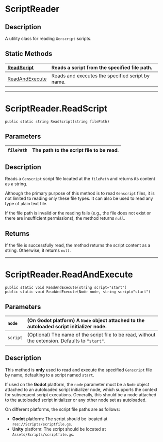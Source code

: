 # ScriptReader

## Description

A utility class for reading `Genscript` scripts.

## Static Methods

|[ReadScript](#scriptreaderreadscript)|Reads a script from the specified file path.|
|:---|:---|
|[ReadAndExecute](#scriptreaderreadandexecute)|Reads and executes the specified script by name.|

---

# ScriptReader.ReadScript

`public static string ReadScript(string filePath)`

## Parameters

|`filePath`|The path to the script file to be read.|
|:---|:---|

## Description

Reads a `Genscript` script file located at the `filePath` and returns its content as a string.

Although the primary purpose of this method is to read `Genscript` files, it is not limited to reading only these file types. It can also be used to read any type of plain text file.

If the file path is invalid or the reading fails (e.g., the file does not exist or there are insufficient permissions), the method returns `null`.

## Returns

If the file is successfully read, the method returns the script content as a string. Otherwise, it returns `null`.

---

# ScriptReader.ReadAndExecute

`public static void ReadAndExecute(string script="start")`  
`public static void ReadAndExecute(Node node, string script="start")`

## Parameters

|`node`|(On Godot platform) A `Node` object attached to the autoloaded script initializer node.|
|:---|:---|
|`script`|(Optional) The name of the script file to be read, without the extension. Defaults to `"start"`.|

## Description

This method is **only** used to read and execute the specified `Genscript` file by name, defaulting to a script named `start`.

If used on the **Godot** platform, the `node` parameter must be a `Node` object attached to an autoloaded script initializer node, which supports the context for subsequent script executions. Generally, this should be a node attached to the autoloaded script initializer or any other node set as autoloaded.

On different platforms, the script file paths are as follows:

- **Godot** platform: The script should be located at `res://Scripts/scriptfile.gs`.
- **Unity** platform: The script should be located at `Assets/Scripts/scriptfile.gs`.
